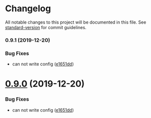 # Changelog

All notable changes to this project will be documented in this file. See [standard-version](https://github.com/conventional-changelog/standard-version) for commit guidelines.

### 0.9.1 (2019-12-20)


### Bug Fixes

* can not write config ([e1651dd](https://github.com/nguyenvanduocit/tchmusic/commit/e1651dd8d1285783b4cca1856ab48d2a61d41e49))

# [0.9.0](https://github.com/nguyenvanduocit/tchmusic/compare/e1651dd8d1285783b4cca1856ab48d2a61d41e49...0.9.0) (2019-12-20)


### Bug Fixes

* can not write config ([e1651dd](https://github.com/nguyenvanduocit/tchmusic/commit/e1651dd8d1285783b4cca1856ab48d2a61d41e49))
